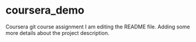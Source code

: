 # coursera_demo
Coursera git course assignment
I am editing the README file. Adding some more details about the project description.
